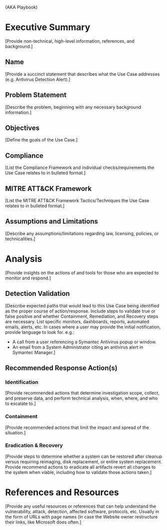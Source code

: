 (AKA Playbook)

# Executive Summary
[Provide non-technical, high-level information, references, and background.]

## Name
[Provide a succinct statement that describes what the Use Case addresses (e.g. Antivirus Detection Alert).]

## Problem Statement
[Describe the problem, beginning with any necessary background information.]

## Objectives
[Define the goals of the Use Case.]

## Compliance
[List the Compliance Framework and individual checks/requirements the Use Case relates to in bulleted format.]

## MITRE ATT&CK Framework
[List the MITRE ATT&CK Framework Tactics/Techniques the Use Case relates to in bulleted format.]

## Assumptions and Limitations
[Describe any assumptions/limitations regarding law, licensing, policies, or technicalities.]

# Analysis
[Provide insights on the actions of and tools for those who are expected to monitor and respond.]

## Detection Validation
[Describe expected paths that would lead to this Use Case being identified as the proper course of action/response. Include steps to validate true or false positive and whether Containment, Remediation, and Recovery steps are necessary. List specific monitors, dashboards, reports, automated emails, alerts, etc. In cases where a user may provide the initial notification, provide language to look for. e.g.:
- A call from a user referencing a Symantec Antivirus popup or window.
- An email from a System Administrator citing an antivirus alert in Symantec Manager.]

## Recommended Response Action(s)

### Identification
[Provide recommended actions that determine investigation scope, collect, and preserve data, and perform technical analysis, when, where, and who to escalate to.]

### Containment
[Provide recommended actions that limit the impact and spread of the situation.]

### Eradication & Recovery
[Provide steps to determine whether a system can be restored after cleanup versus requiring reimaging, disk replacement, or entire system replacement. Provide recommend actions to eradicate all artifacts revert all changes to the system when viable, including how to validate those actions taken.]

# References and Resources
[Provide any useful resources or references that can help understand the vulnerability, attack, detection, affected software, protocols, etc. Usually in the form of URLs with page names (in case the Website owner restructure their links, like Microsoft does often.]
